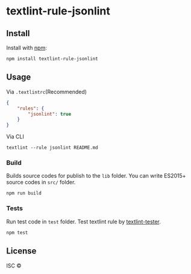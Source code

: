 # textlint-rule-jsonlint



## Install

Install with [npm](https://www.npmjs.com/):

    npm install textlint-rule-jsonlint

## Usage

Via `.textlintrc`(Recommended)

```json
{
    "rules": {
        "jsonlint": true
    }
}
```

Via CLI

```
textlint --rule jsonlint README.md
```

### Build

Builds source codes for publish to the `lib` folder.
You can write ES2015+ source codes in `src/` folder.

    npm run build

### Tests

Run test code in `test` folder.
Test textlint rule by [textlint-tester](https://github.com/textlint/textlint-tester).

    npm test

## License

ISC © 
